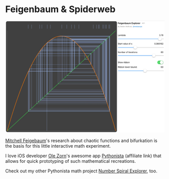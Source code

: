 # Feigenbaum & Spiderweb

![](screenshot1.jpg)

[Mitchell Feigebaum](https://en.wikipedia.org/wiki/Mitchell_Feigenbaum)'s research about chaotic functions and bifurkation is the basis for this little interactive math experiment. 

I love iOS developer [Ole Zorn](https://twitter.com/olemoritz)'s awesome app [Pythonista](https://itunes.apple.com/de/app/pythonista-3/id1085978097?mt=8&at=10lHSv&ct=github) (affiliate link) that allows for quick prototyping of such mathematical recreations. 

Check out my other Pythonista math project [Number Spiral Explorer](https://github.com/metawops/NumberSpirals-pythonista), too.
